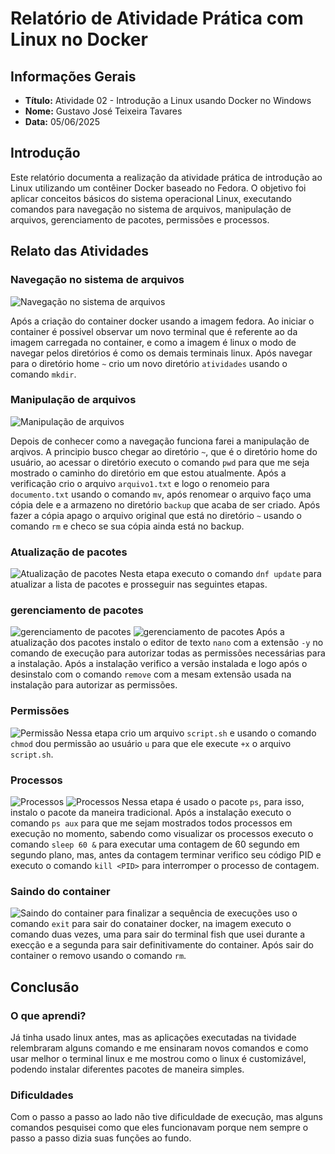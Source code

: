 # Relatório de Atividade Prática com Linux no Docker

## Informações Gerais
- **Título:** Atividade 02 - Introdução a Linux usando Docker no Windows
- **Nome:** Gustavo José Teixeira Tavares
- **Data:** 05/06/2025

## Introdução

Este relatório documenta a realização da atividade prática de introdução ao Linux utilizando um contêiner Docker baseado no Fedora. O objetivo foi aplicar conceitos básicos do sistema operacional Linux, executando comandos para navegação no sistema de arquivos, manipulação de arquivos, gerenciamento de pacotes, permissões e processos.

## Relato das Atividades

### Navegação no sistema de arquivos
![Navegação no sistema de arquivos](imagens/2.2.2.png)

Após a criação do container docker usando a imagem fedora. Ao iniciar o container é possivel observar um novo terminal que é referente ao da imagem carregada no container, e como a imagem é linux o modo de navegar pelos diretórios é como os demais terminais linux. Após navegar para o diretório home `~` crio um novo diretório `atividades` usando o comando `mkdir`.

### Manipulação de arquivos
![Manipulação de arquivos](imagens/2.2.3.png)

Depois de conhecer como a navegação funciona farei a manipulação de arqivos. A principio busco chegar ao diretório `~`, que é o diretório home do usuário, ao acessar o diretório executo o comando `pwd` para que me seja mostrado o caminho do diretório em que estou atualmente. Após a verificação crio o arquivo `arquivo1.txt` e logo o renomeio para `documento.txt` usando o comando `mv`, após renomear o arquivo faço uma cópia dele e a armazeno no diretório `backup` que acaba de ser criado. Após fazer a cópia apago o arquivo original que está no diretório `~` usando o comando `rm` e checo se sua cópia ainda está no backup.

### Atualização de pacotes
![Atualização de pacotes](imagens/2.2.4.1.png)
Nesta etapa executo o comando `dnf update` para atualizar a lista de pacotes e prosseguir nas seguintes etapas.

### gerenciamento de pacotes

![gerenciamento de pacotes](imagens/2.2.4.2.png)
![gerenciamento de pacotes](imagens/2.2.4.3.png)
Após a atualização dos pacotes instalo o editor de texto `nano` com a extensão `-y` no comando de execução para autorizar todas as permissões necessárias para a instalação. Após a instalação verifico a versão instalada e logo após o desinstalo com o comando `remove` com a mesam extensão usada na instalação para autorizar as permissões.

### Permissões
![Permissão](imagens/2.2.5.png)
Nessa etapa crio um arquivo `script.sh` e usando o comando `chmod` dou permissão ao usuário `u` para que ele execute `+x` o arquivo `script.sh`.

### Processos
![Processos](imagens/2.2.6.1.png)
![Processos](imagens/2.2.6.2.png)
Nessa etapa é usado o pacote `ps`, para isso, instalo o pacote da maneira tradicional. Após a instalação executo o comando `ps aux` para que me sejam mostrados todos processos em execução no momento, sabendo como visualizar os processos executo o comando `sleep 60 &` para executar uma contagem de 60 segundo em segundo plano, mas, antes da contagem terminar verifico seu código PID e executo o comando `kill <PID>` para interromper o processo de contagem.

### Saindo do container
![Saindo do container](imagens/2.2.7.png)
para finalizar a sequência de execuções uso o comando `exit` para sair do conatainer docker, na imagem executo o comando duas vezes, uma para sair do terminal fish que usei durante a execção e a segunda para sair definitivamente do container. Após sair do container o removo usando o comando `rm`.

## Conclusão

### O que aprendi?

Já tinha usado linux antes, mas as aplicações executadas na tividade relembraram alguns comando e me ensinaram novos comandos e como usar melhor o terminal linux e me mostrou como o linux é customizável, podendo instalar diferentes pacotes de maneira simples.

### Dificuldades

Com o passo a passo ao lado não tive dificuldade de execução, mas alguns comandos pesquisei como que eles funcionavam porque nem sempre o passo a passo dizia suas funções ao fundo.